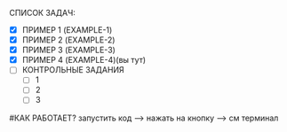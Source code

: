 СПИСОК ЗАДАЧ:
- [x] ПРИМЕР 1 (EXAMPLE-1)
- [x] ПРИМЕР 2 (EXAMPLE-2)
- [x] ПРИМЕР 3 (EXAMPLE-3) 
- [x] ПРИМЕР 4 (EXAMPLE-4)(вы тут)
- [ ] КОНТРОЛЬНЫЕ ЗАДАНИЯ
	- [ ] 1
	- [ ] 2
	- [ ] 3

#КАК РАБОТАЕТ?
запустить код --> нажать на кнопку --> см терминал
